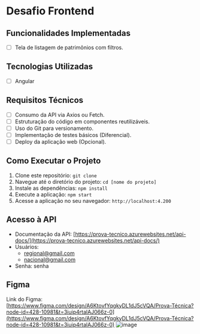 
# Desafio Frontend

## Funcionalidades Implementadas

-   [ ] Tela de listagem de patrimônios com filtros.

## Tecnologias Utilizadas

-   [ ] Angular

## Requisitos Técnicos

-   [ ] Consumo da API via Axios ou Fetch.
-   [ ] Estruturação do código em componentes reutilizáveis.
-   [ ] Uso do Git para versionamento.
-   [ ] Implementação de testes básicos (Diferencial).
-   [ ] Deploy da aplicação web (Opcional).

## Como Executar o Projeto

1.  Clone este repositório: `git clone`
2.  Navegue até o diretório do projeto: `cd [nome do projeto]`
3.  Instale as dependências: `npm install`
4.  Execute a aplicação: `npm start` 
5.  Acesse a aplicação no seu navegador: `http://localhost:4.200`

## Acesso à API

-   Documentação da API: [https://prova-tecnico.azurewebsites.net/api-docs/](https://prova-tecnico.azurewebsites.net/api-docs/)
-   Usuários:
    -   regional@gmail.com
    -   nacional@gmail.com
-   Senha: senha

## Figma

  Link do Figma: [https://www.figma.com/design/A6KtovfYqgkyDL1dJ5cVQA/Prova-Técnica?node-id=428-10981&t=3iuip4rtalAJ066z-0](https://www.figma.com/design/A6KtovfYqgkyDL1dJ5cVQA/Prova-Técnica?node-id=428-10981&t=3iuip4rtalAJ066z-0)
   ![image](https://github.com/user-attachments/assets/dea4dfac-5dd9-47d0-875c-1748bdfd6bc5)


